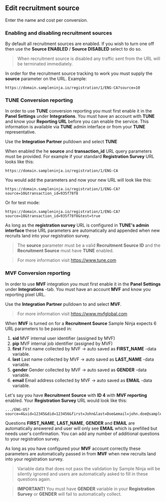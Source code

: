 ## Edit recruitment source

Enter the name and cost per conversion.

### Enabling and disabling recruitment sources
By default all recruitment sources are enabled. If you wish to turn one off then use the **Source ENABLED** / **Source DISABLED** select to do so.

> When recruitment source is disabled any traffic sent from the URL will be terminated immediately.

In order for the recruitment source tracking to work you must supply the **source** parameter on the URL. Example:

```
https://domain.sampleninja.io/registration/1/ENG-CA?source=10
```

### TUNE Conversion reporting

In order to use **TUNE** conversion reporting you must first enable it in the **Panel Settings** under **Integrations**. You must have an account with **TUNE** and know your **Reporting URL** before you can enable the service. This information is available via **TUNE** admin interface or from your **TUNE** representative.

Use the **Integration Partner** pulldown and select **TUNE**

When enabled the he **source** and **transaction_id** URL query parameters must be provided. For example if your standard **Registration Survey** URL looks like this:
```
https://domain.sampleninja.io/registration/1/ENG-CA
```

You would add the parameters and now your new URL will look like this:

```
https://domain.sampleninja.io/registration/1/ENG-CA?source=10&transaction_id=935f78f8
```

Or for test mode:

```
https://domain.sampleninja.io/registration/1/ENG-CA?source=10&transaction_id=935f78f8&test=true
```
As long as the **registration survey** URL is configured in **TUNE's admin interface** these URL parameters are automatically and appended when new recruits land into your registration survey.

> The **source** parameter must be a valid **Recruitment Source ID** and the **Recruitment Source** must have **TUNE** enabled.

> For more information visit https://www.tune.com

### MVF Conversion reporting

In order to use **MVF** integration you must first enable it in the **Panel Settings** under **Integrations** -tab. You must have an account **MVF** and know you reporting pixel URL.

Use the **Integration Partner** pulldown to and select **MVF**.

> For more information visit https://www.mvfglobal.com

When **MVF** is turned on for a **Recruitment Source** Sample Ninja expects 6 URL parameters to be passed in:

1) **sid** MVF internal user identifier (assigned by MVF)
2) **pip** MVF internal job identifier (assigned by MVF)
3) **first** First name collected by MVF -> auto saved as **FIRST_NAME** -data variable.
4) **last**  Last name collected by MVF -> auto saved as **LAST_NAME** -data variable.
5) **gender** Gender collected by MVF -> auto saved as **GENDER** -data variable.
6) **email** Email address collected by MVF -> auto saved as **EMAIL** -data variable.

Let's say you have **Recruitment Source** with **ID 4** with **MVF reporting** enabled. Your **Registration Survey** URL would look like this:

```
.../ENG-US?source=4&sid=12345&did=123456&first=John&last=Doe&email=john.doe@sampleninja.io&gender=1
```

Questions **FIRST_NAME**, **LAST_NAME**, **GENDER** and **EMAIL** are automatically answered and user will only see **EMAIL** which is prefilled but needs user's confirmation. You can add any number of additional questions to your registration survey.

As long as you have configured your **MVF** account correctly these parameters are automatically passed in from **MVF** when new recruits land into your registration survey.

> Variable data that does not pass the validation by Sample Ninja will be silently ignored and users are automatically asked to fill in these questions again.

> **IMPORTANT!** You must have **GENDER** variable in your **Registration Survey** or **GENDER** will fail to automatically collect.
